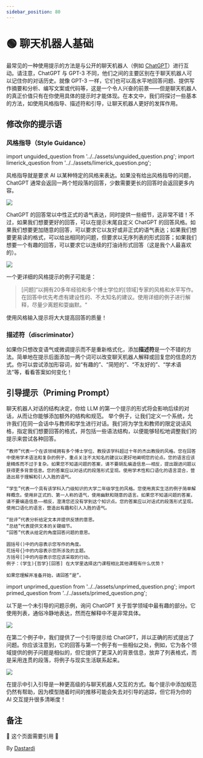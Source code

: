 ```yaml
---
sidebar_position: 80
---
```


# 🟢 聊天机器人基础

最常见的一种使用提示的方法是与公开的聊天机器人（例如 [ChatGPT](http://chat.openai.com)）进行互动。请注意，ChatGPT 与 GPT-3 不同，他们之间的主要区别在于聊天机器人可以记住你的对话历史。就像 GPT-3 一样，它们也可以高水平地回答问题、提供写作摘要和分析、编写文案或代码等，这是一个令人兴奋的前景——但是聊天机器人的真正价值只有在你使用具体的提示时才能体现。在本文中，我们将探讨一些基本的方法，如使用风格指导、描述符和引导，让聊天机器人更好的发挥作用。

## 修改你的提示语

### 风格指导（Style Guidance）

import unguided_question from '../../assets/unguided_question.png';
import limerick_question from '../../assets/limerick_question.png';

风格指导就是要求 AI 以某种特定的风格来表达。如果没有给出风格指导的问题，ChatGPT 通常会返回一两个短段落的回答，少数需要更长的回答时会返回更多内容。

<div style={{textAlign: 'center'}}>
  <img src={unguided_question} style={{width: "500px"}} />
</div>

ChatGPT 的回答常以中性正式的语气表达，同时提供一些细节，这非常不错！不过，如果我们想要更好的回答，可以在提示末尾自定义 ChatGPT 的回答风格。如果我们想要更加随意的回答，可以要求它以友好或非正式的语气表达；如果我们想要更易读的格式，可以给出相同的问题，但要求以无序列表的形式回答；如果我们想要一个有趣的回答，可以要求它以连续的打油诗形式回答（这是我个人最喜欢的）。

<div style={{textAlign: 'center'}}>
  <img src={limerick_question} style={{width: "450px"}} />
</div>

一个更详细的风格提示的例子可能是：

>[问题]“以拥有20多年经验和多个博士学位的[领域]专家的风格和水平写作。在回答中优先考虑有建设性的、不太知名的建议。使用详细的例子进行解释，尽量少离题和耍幽默。“

使用风格输入提示将大大提高回答的质量！

### 描述符（discriminator）

如果你只想改变语气或微调提示而不是重新格式化，添加**描述符**是一个不错的方法。简单地在提示后面添加一两个词可以改变聊天机器人解释或回复您的信息的方式。你可以尝试添加形容词，如“有趣的”、“简短的”、“不友好的”、“学术语法”等，看看答案如何变化！

## 引导提示（Priming Prompt）
聊天机器人对话的结构决定，你给 LLM 的第一个提示的形式将会影响后续的对话，从而让你能够添加额外的结构和规范。
举个例子，让我们定义一个系统，允许我们在同一会话中与教师和学生进行对话。我们将为学生和教师的限定说话风格，指定我们想要回答的格式，并包括一些语法结构，以便能够轻松地调整我们的提示来尝试各种回答。

    “教师”代表一个在该领域拥有多个博士学位、教授该学科超过十年的杰出教授的风格。您在回答中使用学术语法和复杂的例子，重点关注不太知名的建议以更好地阐明您的论点。您的语言应该是精炼而不过于复杂。如果您不知道问题的答案，请不要胡乱编造信息——相反，提出跟进问题以获得更多背景信息。您的答案应以对话式的段落形式呈现。使用学术性和口语化的语言混合，营造出易于理解和引人入胜的语气。

    “学生”代表一个具有该学科入门级知识的大学二年级学生的风格。您使用真实生活的例子简单解释概念。使用非正式的、第一人称的语气，使用幽默和随意的语言。如果您不知道问题的答案，请不要编造信息——相反，澄清您还没有学到这个知识点。您的答案应以对话式的段落形式呈现。使用口语化的语言，营造出有趣和引人入胜的语气。

    “批评”代表分析给定文本并提供反馈的意思。 
    “总结”代表提供文本的关键细节。 
    “回答”代表从给定的角度回答问题的意思。

    圆括号()中的内容表示您写作的角度。
    花括号{}中的内容表示您所涉及的主题。
    方括号[]中的内容表示您应该采取的行动。
    例子：(学生){哲学}[回答] 在大学里选择这门课程相比其他课程有什么优势？

    如果您理解并准备开始，请回答“是”。
    
import unprimed_question from '../../assets/unprimed_question.png';
import primed_question from '../../assets/primed_question.png';

以下是一个未引导的问题示例，询问 ChatGPT 关于哲学领域中最有趣的部分。它使用列表，通俗冷静地表达，然而在解释中不是非常具体。

<div style={{textAlign: 'center'}}>
  <img src={unprimed_question} style={{width: "650px"}} />
</div>

在第二个例子中，我们提供了一个引导提示给 ChatGPT，并以正确的形式提出了问题。你应该注意到，它的回答与第一个例子有一些相似之处，例如，它为各个领域提供的例子问题是相似的，但它提供了更深入的背景信息，放弃了列表格式，而是采用连贯的段落，将例子与现实生活联系起来。

<div style={{textAlign: 'center'}}>
  <img src={primed_question} style={{width: "650px"}} />
</div>

在提示中引入引导是一种更高级的与聊天机器人交互的方式。每个提示中添加规范仍然有帮助，因为模型随着时间的推移可能会失去对引导的追踪，但它将为你的 AI 交互提升很多清晰度！

## 备注

🚧 这个页面需要引用 🚧

By [Dastardi](https://twitter.com/lukescurrier)
